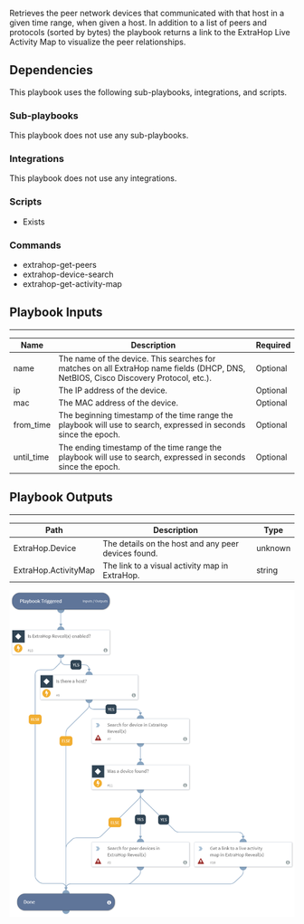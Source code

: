 Retrieves the peer network devices that communicated with that host in a given time range, when given a host. In addition to a list of peers and protocols (sorted by bytes) the playbook returns a link to the ExtraHop Live Activity Map to visualize the peer relationships.

## Dependencies
This playbook uses the following sub-playbooks, integrations, and scripts.

### Sub-playbooks
This playbook does not use any sub-playbooks.

### Integrations
This playbook does not use any integrations.

### Scripts
* Exists

### Commands
* extrahop-get-peers
* extrahop-device-search
* extrahop-get-activity-map

## Playbook Inputs
---

| **Name** | **Description** | **Required** |
| --- | --- | --- | 
| name | The name of the device. This searches for matches on all ExtraHop name fields (DHCP, DNS, NetBIOS, Cisco Discovery Protocol, etc.). | Optional |
| ip | The IP address of the device. | Optional |
| mac | The MAC address of the device. | Optional |
| from_time | The beginning timestamp of the time range the playbook will use to search, expressed in seconds since the epoch. | Optional |
| until_time | The ending timestamp of the time range the playbook will use to search, expressed in seconds since the epoch. | Optional |

## Playbook Outputs
---

| **Path** | **Description** | **Type** |
| --- | --- | --- |
| ExtraHop.Device | The details on the host and any peer devices found.  | unknown |
| ExtraHop.ActivityMap | The link to a visual activity map in ExtraHop. | string |

![ExtraHop_Get_Peers_by_Host](https://github.com/demisto/content/blob/1bdd5229392bd86f0cc58265a24df23ee3f7e662/docs/images/playbooks/ExtraHop_Get_Peers_by_Host.png)
